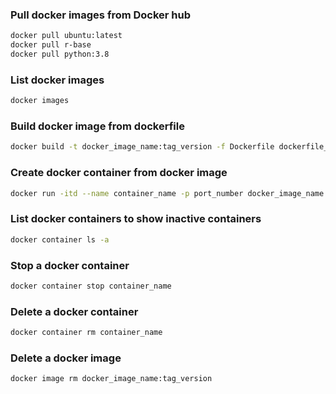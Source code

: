 ### Pull docker images from Docker hub 
```bash
docker pull ubuntu:latest
docker pull r-base
docker pull python:3.8 
```

### List docker images 
```bash
docker images
```

### Build docker image from dockerfile
```bash
docker build -t docker_image_name:tag_version -f Dockerfile dockerfile_path
```

### Create docker container from docker image 
```bash
docker run -itd --name container_name -p port_number docker_image_name:tag_version
``` 

### List docker containers to show inactive containers
```bash
docker container ls -a
```

### Stop a docker container 
```bash
docker container stop container_name
```

### Delete a docker container 
```bash
docker container rm container_name
```

### Delete a docker image
```bash
docker image rm docker_image_name:tag_version
```
